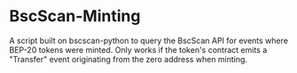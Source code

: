 # BscScan-Minting
A script built on bscscan-python to query the BscScan API for events where BEP-20 tokens were minted. Only works if the token's contract emits a "Transfer" event originating from the zero address when minting. 
